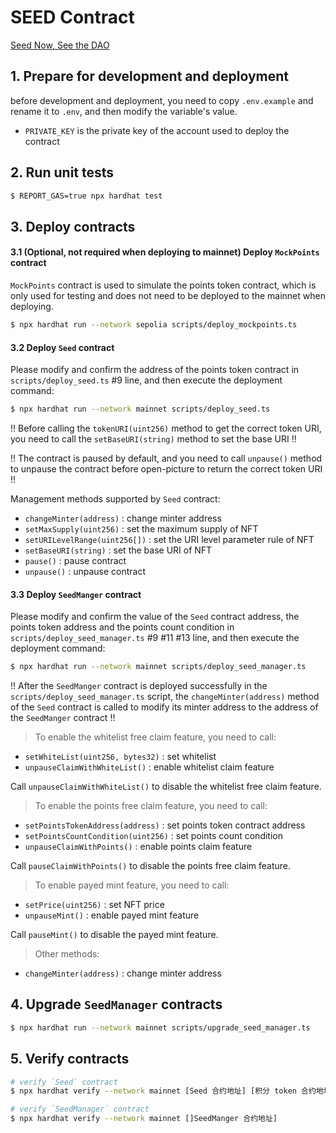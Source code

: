 # SEED Contract

[Seed Now, See the DAO](https://seed.seedao.tech/)

## 1. Prepare for development and deployment

before development and deployment, you need to copy `.env.example` and rename it to `.env`, and then modify the variable's value.

- `PRIVATE_KEY` is the private key of the account used to deploy the contract

## 2. Run unit tests

```bash
$ REPORT_GAS=true npx hardhat test
```

## 3. Deploy contracts

#### 3.1 (Optional, not required when deploying to mainnet) Deploy `MockPoints` contract

`MockPoints` contract is used to simulate the points token contract, which is only used for testing and does not need to be deployed to the mainnet when deploying.

```bash
$ npx hardhat run --network sepolia scripts/deploy_mockpoints.ts
```

#### 3.2 Deploy `Seed` contract

Please modify and confirm the address of the points token contract in `scripts/deploy_seed.ts` #9 line, and then execute the deployment command:

```bash
$ npx hardhat run --network mainnet scripts/deploy_seed.ts
```

!! Before calling the `tokenURI(uint256)` method to get the correct token URI, you need to call the `setBaseURI(string)` method to set the base URI !!

!! The contract is paused by default, and you need to call `unpause()` method to unpause the contract before open-picture to return the correct token URI !!

Management methods supported by `Seed` contract:

- `changeMinter(address)` : change minter address
- `setMaxSupply(uint256)` : set the maximum supply of NFT
- `setURILevelRange(uint256[])` : set the URI level parameter rule of NFT
- `setBaseURI(string)` : set the base URI of NFT
- `pause()` : pause contract
- `unpause()` : unpause contract

#### 3.3 Deploy `SeedManger` contract

Please modify and confirm the value of the `Seed` contract address, the points token address and the points count condition in `scripts/deploy_seed_manager.ts` #9 #11 #13 line, and then execute the deployment command:

```bash
$ npx hardhat run --network mainnet scripts/deploy_seed_manager.ts
```

!! After the `SeedManger` contract is deployed successfully in the `scripts/deploy_seed_manager.ts` script, the `changeMinter(address)` method of the `Seed` contract is called to modify its minter address to the address of the `SeedManger` contract !!

> To enable the whitelist free claim feature, you need to call:

- `setWhiteList(uint256, bytes32)` : set whitelist
- `unpauseClaimWithWhiteList()` : enable whitelist claim feature

Call `unpauseClaimWithWhiteList()` to disable the whitelist free claim feature.

> To enable the points free claim feature, you need to call:

- `setPointsTokenAddress(address)` : set points token contract address
- `setPointsCountCondition(uint256)` : set points count condition
- `unpauseClaimWithPoints()` : enable points claim feature

Call `pauseClaimWithPoints()` to disable the points free claim feature.

> To enable payed mint feature, you need to call:

- `setPrice(uint256)` : set NFT price
- `unpauseMint()` : enable payed mint feature

Call `pauseMint()` to disable the payed mint feature.

> Other methods:

- `changeMinter(address)` : change minter address

## 4. Upgrade `SeedManager` contracts

```bash
$ npx hardhat run --network mainnet scripts/upgrade_seed_manager.ts
```

## 5. Verify contracts

```bash
# verify `Seed` contract
$ npx hardhat verify --network mainnet [Seed 合约地址] [积分 token 合约地址]

# verify `SeedManager` contract
$ npx hardhat verify --network mainnet []SeedManger 合约地址]
```
